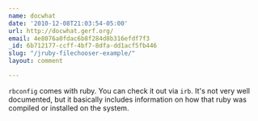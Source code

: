```yaml
---
name: docwhat
date: '2010-12-08T21:03:54-05:00'
url: http://docwhat.gerf.org/
email: 4e8076a0fdac6b8f284d8b316efdf7f3
_id: 6b712177-ccff-4bf7-8dfa-dd1acf5fb446
slug: "/jruby-filechooser-example/"
layout: comment

---
```


<code>rbconfig</code> comes with ruby.  You can check it out via <code>irb</code>.  It's not very well documented, but it basically includes information on how that ruby was compiled or installed on the system.

